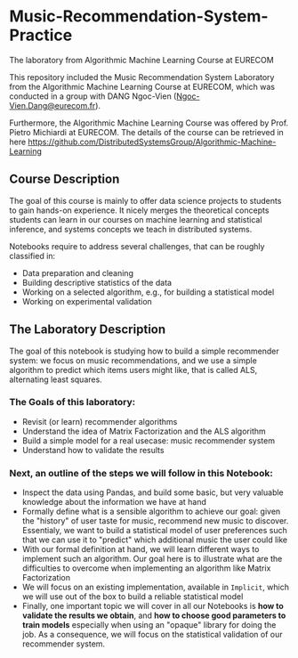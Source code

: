 # Music-Recommendation-System-Practice
The laboratory from Algorithmic Machine Learning Course at EURECOM

This repository included the Music Recommendation System Laboratory from the Algorithmic Machine Learning Course at EURECOM, which was conducted in a group with DANG Ngoc-Vien (Ngoc-Vien.Dang@eurecom.fr).

Furthermore, the Algorithmic Machine Learning Course was offered by Prof. Pietro Michiardi at EURECOM. The details of the course can be retrieved in here https://github.com/DistributedSystemsGroup/Algorithmic-Machine-Learning

## Course Description
The goal of this course is mainly to offer data science projects to students to gain hands-on experience. It nicely merges the theoretical concepts students can learn in our courses on machine learning and statistical inference, and systems concepts we teach in distributed systems.

Notebooks require to address several challenges, that can be roughly classified in:
- Data preparation and cleaning
- Building descriptive statistics of the data
- Working on a selected algorithm, e.g., for building a statistical model
- Working on experimental validation

## The Laboratory Description
The goal of this notebook is studying how to build a simple recommender system: we focus on music recommendations, and we use a simple algorithm to predict which items users might like, that is called ALS, alternating least squares.

### The Goals of this laboratory:
- Revisit (or learn) recommender algorithms
- Understand the idea of Matrix Factorization and the ALS algorithm
- Build a simple model for a real usecase: music recommender system
- Understand how to validate the results

### Next, an outline of the steps we will follow in this Notebook:
- Inspect the data using Pandas, and build some basic, but very valuable knowledge about the information we have at hand
- Formally define what is a sensible algorithm to achieve our goal: given the "history" of user taste for music, recommend new music to discover. Essentialy, we want to build a statistical model of user preferences such that we can use it to "predict" which additional music the user could like
- With our formal definition at hand, we will learn different ways to implement such an algorithm. Our goal here is to illustrate what are the difficulties to overcome when implementing an algorithm like Matrix Factorization
- We will focus on an existing implementation, available in ```Implicit```, which we will use out of the box to build a reliable statistical model
- Finally, one important topic we will cover in all our Notebooks is **how to validate the results we obtain**, and **how to choose good parameters to train models** especially when using an "opaque" library for doing the job. As a consequence, we will focus on the statistical validation of our recommender system.

